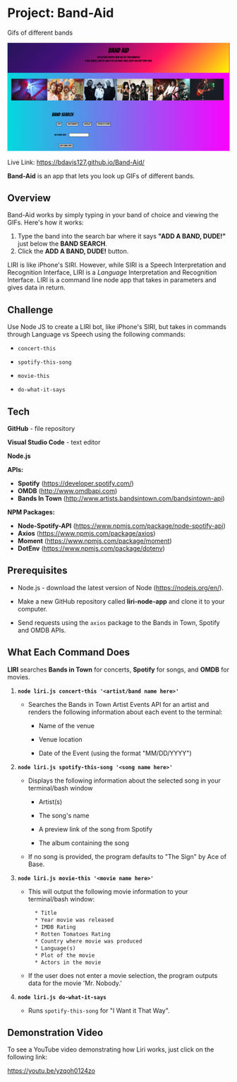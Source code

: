 # Project: Band-Aid
Gifs of different bands

![](https://github.com/bdavis127/GifTastic/blob/master/assets/images/BandAid.PNG)

Live Link: https://bdavis127.github.io/Band-Aid/





**Band-Aid** is an app that lets you look up GIFs of different bands. 


## Overview

Band-Aid works by simply typing in your band of choice and viewing the GIFs.  Here's how it works:
1. Type the band into the search bar where it says **"ADD A BAND, DUDE!"** just below the **BAND SEARCH**.
2. Click the **ADD A BAND, DUDE!** button.

LIRI is like iPhone's SIRI. However, while SIRI is a Speech Interpretation and Recognition Interface, LIRI is a _Language_ Interpretation and Recognition Interface. LIRI is a command line node app that takes in parameters and gives data in return.


## Challenge

Use Node JS to create a LIRI bot, like iPhone's SIRI, but takes in commands through Language vs Speech using the following commands:

   * `concert-this`

   * `spotify-this-song`

   * `movie-this`

   * `do-what-it-says`
   
   
## Tech

**GitHub** - file repository

**Visual Studio Code** - text editor

**Node.js**

**APIs:**

  * **Spotify** (https://developer.spotify.com/)
  * **OMDB** (http://www.omdbapi.com) 
  * **Bands In Town** (http://www.artists.bandsintown.com/bandsintown-api)

**NPM Packages:**

  * **Node-Spotify-API** (https://www.npmjs.com/package/node-spotify-api)
  * **Axios** (https://www.npmjs.com/package/axios)
  * **Moment** (https://www.npmjs.com/package/moment)
  * **DotEnv** (https://www.npmjs.com/package/dotenv)

   
## Prerequisites

- Node.js - download the latest version of Node (https://nodejs.org/en/).

- Make a new GitHub repository called **liri-node-app** and clone it to your computer.

- Send requests using the `axios` package to the Bands in Town, Spotify and OMDB APIs.

  
## What Each Command Does

**LIRI** searches **Bands in Town** for concerts, **Spotify** for songs, and **OMDB** for movies.

1. **`node liri.js concert-this '<artist/band name here>'`**

   * Searches the Bands in Town Artist Events API for an artist and renders the following information about each event to the terminal:

     * Name of the venue

     * Venue location

     * Date of the Event (using the format "MM/DD/YYYY")

2. **`node liri.js spotify-this-song '<song name here>'`**

   * Displays the following information about the selected song in your terminal/bash window

     * Artist(s)

     * The song's name

     * A preview link of the song from Spotify

     * The album containing the song

   * If no song is provided, the program defaults to "The Sign" by Ace of Base.

3. **`node liri.js movie-this '<movie name here>'`**

   * This will output the following movie information to your terminal/bash window:

     ```
       * Title
       * Year movie was released
       * IMDB Rating
       * Rotten Tomatoes Rating
       * Country where movie was produced
       * Language(s)
       * Plot of the movie
       * Actors in the movie
     ```

   * If the user does not enter a movie selection, the program outputs data for the movie 'Mr. Nobody.'

4. **`node liri.js do-what-it-says`**

     * Runs `spotify-this-song` for "I Want it That Way".
     

## Demonstration Video
     
To see a YouTube video demonstrating how Liri works, just click on the following link:

https://youtu.be/yzqoh0124zo
